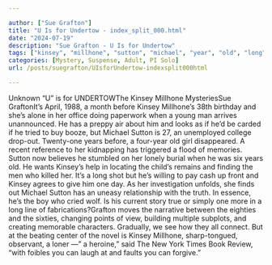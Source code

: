```yaml
---

author: ["Sue Grafton"]
title: "U Is for Undertow - index_split_000.html"
date: "2024-07-19"
description: "Sue Grafton - U Is for Undertow"
tags: ["kinsey", "millhone", "sutton", "michael", "year", "old", "long", "one", "unknown", "u", "undertowthe", "mysteriessue", "graftonit", "april", "month", "birthday", "alone", "office", "paperwork", "young", "man", "arrives", "unannounced", "preppy", "air"]
categories: [Mystery, Suspense, Adult, PI Solo]
url: /posts/suegrafton/UIsforUndertow-indexsplit000html

---
```



Unknown
“U” is for UNDERTOWThe Kinsey Millhone MysteriesSue GraftonIt’s April, 1988, a month before Kinsey Millhone’s 38th birthday and she’s alone in her office doing paperwork when a young man arrives unannounced. He has a preppy air about him and looks as if he’d be carded if he tried to buy booze, but Michael Sutton is 27, an unemployed college drop-out. Twenty-one years before, a four-year old girl disappeared. A recent reference to her kidnapping has triggered a flood of memories. Sutton now believes he stumbled on her lonely burial when he was six years old. He wants Kinsey’s help in locating the child’s remains and finding the men who killed her. It’s a long shot but he’s willing to pay cash up front and Kinsey agrees to give him one day. As her investigation unfolds, she finds out Michael Sutton has an uneasy relationship with the truth. In essence, he’s the boy who cried wolf. Is his current story true or simply one more in a long line of fabrications?Grafton moves the narrative between the eighties and the sixties, changing points of view, building multiple subplots, and creating memorable characters. Gradually, we see how they all connect. But at the beating center of the novel is Kinsey Millhone, sharp-tongued, observant, a loner —” a heroine,” said The New York Times Book Review, “with foibles you can laugh at and faults you can forgive.”
